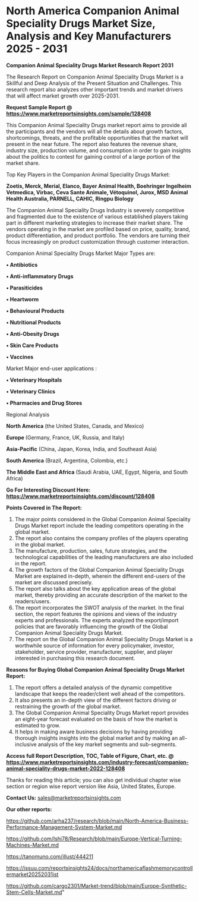 # North America Companion Animal Speciality Drugs Market Size, Analysis and Key Manufacturers 2025 - 2031

<strong>Companion Animal Speciality Drugs Market Research Report 2031</strong>

The Research Report on Companion Animal Speciality Drugs Market is a Skillful and Deep Analysis of the Present Situation and Challenges. This research report also analyzes other important trends and market drivers that will affect market growth over 2025-2031.

<strong>Request Sample Report @ <a href=https://www.marketreportsinsights.com/sample/128408>https://www.marketreportsinsights.com/sample/128408</a></strong>

This Companion Animal Speciality Drugs market report aims to provide all the participants and the vendors will all the details about growth factors, shortcomings, threats, and the profitable opportunities that the market will present in the near future. The report also features the revenue share, industry size, production volume, and consumption in order to gain insights about the politics to contest for gaining control of a large portion of the market share.

Top Key Players in the Companion Animal Speciality Drugs Market:

<strong>Zoetis, Merck, Merial, Elanco, Bayer Animal Health, Boehringer Ingelheim Vetmedica, Virbac, Ceva Sante Animale, Vétoquinol, Jurox, MSD Animal Health Australia, PARNELL, CAHIC, Ringpu Biology</strong>

The Companion Animal Speciality Drugs Industry is severely competitive and fragmented due to the existence of various established players taking part in different marketing strategies to increase their market share. The vendors operating in the market are profiled based on price, quality, brand, product differentiation, and product portfolio. The vendors are turning their focus increasingly on product customization through customer interaction.

Companion Animal Speciality Drugs Market Major Types are:

<strong>• Antibiotics

• Anti-inflammatory Drugs

• Parasiticides

• Heartworm

• Behavioural Products

• Nutritional Products

• Anti-Obesity Drugs

• Skin Care Products

• Vaccines</strong>

Market Major end-user applications :

<strong>• Veterinary Hospitals

• Veterinary Clinics

• Pharmacies and Drug Stores</strong>

Regional Analysis

</u><strong><b>North America</b></strong> (the United States, Canada, and Mexico)

<strong><b>Europe </b></strong>(Germany, France, UK, Russia, and Italy)

<strong><b>Asia-Pacific</b></strong> (China, Japan, Korea, India, and Southeast Asia)

<strong><b>South America</b></strong> (Brazil, Argentina, Colombia, etc.)

<strong><b>The Middle East and Africa</b></strong> (Saudi Arabia, UAE, Egypt, Nigeria, and South Africa)

<strong>Go For Interesting Discount Here: <a href=https://www.marketreportsinsights.com/discount/128408>https://www.marketreportsinsights.com/discount/128408</a></strong>

<strong>Points Covered in The Report:</strong>
<ol>
  <li>The major points considered in the Global Companion Animal Speciality Drugs Market report include the leading competitors operating in the global market.</li>
  <li>The report also contains the company profiles of the players operating in the global market.</li>
  <li>The manufacture, production, sales, future strategies, and the technological capabilities of the leading manufacturers are also included in the report.</li>
  <li>The growth factors of the Global Companion Animal Speciality Drugs Market are explained in-depth, wherein the different end-users of the market are discussed precisely.</li>
  <li>The report also talks about the key application areas of the global market, thereby providing an accurate description of the market to the readers/users.</li>
  <li>The report incorporates the SWOT analysis of the market. In the final section, the report features the opinions and views of the industry experts and professionals. The experts analyzed the export/import policies that are favorably influencing the growth of the Global Companion Animal Speciality Drugs Market.</li>
  <li>The report on the Global Companion Animal Speciality Drugs Market is a worthwhile source of information for every policymaker, investor, stakeholder, service provider, manufacturer, supplier, and player interested in purchasing this research document.</li>
</ol>
<strong>Reasons for Buying Global Companion Animal Speciality Drugs Market Report:</strong>

<ol>
  <li>The report offers a detailed analysis of the dynamic competitive landscape that keeps the reader/client well ahead of the competitors.</li>
  <li>It also presents an in-depth view of the different factors driving or restraining the growth of the global market.</li>
  <li>The Global Companion Animal Speciality Drugs Market report provides an eight-year forecast evaluated on the basis of how the market is estimated to grow.</li>
  <li>It helps in making aware business decisions by having providing thorough insights insights into the global market and by making an all-inclusive analysis of the key market segments and sub-segments.</li>
</ol>
<strong>Access full Report Description, TOC, Table of Figure, Chart, etc. @ <a href=https://www.marketreportsinsights.com/industry-forecast/companion-animal-speciality-drugs-market-2022-128408>https://www.marketreportsinsights.com/industry-forecast/companion-animal-speciality-drugs-market-2022-128408</a></strong>


Thanks for reading this article; you can also get individual chapter wise section or region wise report version like Asia, United States, Europe.

<strong>Contact Us:</strong>
sales@marketreportsinsights.com

<strong>Our other reports:</strong>

<a href=https://github.com/arha237/research/blob/main/North-America-Business-Performance-Management-System-Market.md>https://github.com/arha237/research/blob/main/North-America-Business-Performance-Management-System-Market.md</a>

<a href=https://github.com/Ishi78/Research/blob/main/Europe-Vertical-Turning-Machines-Market.md>https://github.com/Ishi78/Research/blob/main/Europe-Vertical-Turning-Machines-Market.md</a>

<a href=https://tanomuno.com/illust/444211>https://tanomuno.com/illust/444211</a>

<a href=https://issuu.com/reportsinsights24/docs/northamericaflashmemorycontrollermarket20252031ist>https://issuu.com/reportsinsights24/docs/northamericaflashmemorycontrollermarket20252031ist</a>

<a href=https://github.com/cargo2301/Market-trend/blob/main/Europe-Synthetic-Stem-Cells-Market.md>https://github.com/cargo2301/Market-trend/blob/main/Europe-Synthetic-Stem-Cells-Market.md</a>"
